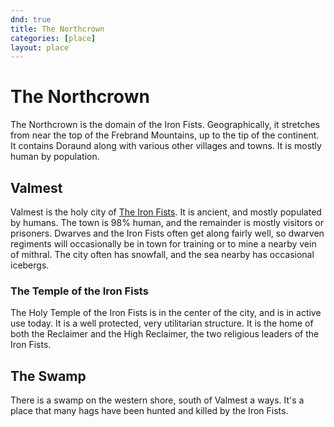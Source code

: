 ```yaml
---
dnd: true
title: The Northcrown
categories: [place]
layout: place
---
```


# The Northcrown
The Northcrown is the domain of the Iron Fists.  Geographically, it stretches from near the top of the Frebrand Mountains, up to the tip of the continent.  It contains Doraund along with various other villages and towns.  It is mostly human by population.

## Valmest
Valmest is the holy city of [The Iron Fists](../factions/iron_fists.md).  It is ancient, and mostly populated by humans.  The town is 98% human, and the remainder is mostly visitors or prisoners.  Dwarves and the Iron Fists often get along fairly well, so dwarven regiments will occasionally be in town for training or to mine a nearby vein of mithral.  The city often has snowfall, and the sea nearby has occasional icebergs.

### The Temple of the Iron Fists
The Holy Temple of the Iron Fists is in the center of the city, and is in active use today.  It is a well protected, very utilitarian structure.  It is the home of both the Reclaimer and the High Reclaimer, the two religious leaders of the Iron Fists.

## The Swamp
There is a swamp on the western shore, south of Valmest a ways.  It's a place that many hags have been hunted and killed by the Iron Fists.